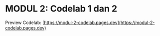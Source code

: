# MODUL 2: Codelab 1 dan 2

Preview Codelab: [https://modul-2-codelab.pages.dev](https://modul-2-codelab.pages.dev)